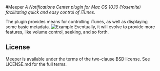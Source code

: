#Meeper
*A Notifications Center plugin for Mac OS 10.10 (Yosemite) facilitating quick and easy control of iTunes.*

The plugin provides means for controlling iTunes, as well as displaying some basic metadata.
![Example](https://cloud.githubusercontent.com/assets/644002/5137817/df005540-7106-11e4-948f-a65a4c054c28.PNG)
Eventually, it will evolve to provide more features, like volume control, seeking, and so forth.

## License
Meeper is available under the terms of the two-clause BSD license. See LICENSE.md for the full terms.